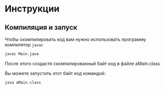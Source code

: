 # Инструкции

## Компиляция и запуск

Чтобы скомпилировать код вам нужно использовать программу компилятор `javac`

```bash
javac Main.java
```

После этого создастя скомпилированный байт код в файле aMain.class

Вы можете запустить этот байт код командой:

```bash
java aMain.class
```